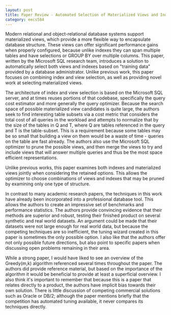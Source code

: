 ```yaml
---
layout: post
title: Paper Review - Automated Selection of Materialized Views and Indexes for SQL Databases 
category: eecs584
---
```

Modern relational and object-relational database systems support materialized views, which provide a more flexible way to encapsulate database structure. These views can offer significant performance gains when properly configured, because unlike indexes they can span multiple tables and have selections or GROUP BY over multiple columns. This paper, written by the Microsoft SQL research team, introduces a solution to automatically select both views and indexes based on "training data" provided by a database administrator. Unlike previous work, this paper focuses on combining index and view selection, as well as providing novel work at selecting materialized views.

The architecture of index and view selection is based on the Microsoft SQL server, and at times reuses portions of that codebase, specifically the query cost estimator and more generally the query optimizer. Because the search space of possible materialized view candidates is quite large, the authors seek to find interesting table subsets via a cost metric that considers the total cost of all queries in the workload and attempts to normalize that by the size of the tables in Q and T, where Q are tables referenced in the query and T is the table-subset. This is a requirement because some tables may be so small that building a view on them would be a waste of time - queries on the table are fast already. The authors also use the Microsoft SQL optimizer to prune the possible views, and then merge the views to try and include views that will answer multiple queries and thus be the most space efficient representations.

Unlike previous works, this paper examines both indexes and materialized views jointly when considering the retained options. This allows the optimizer to choose combinations of views and indexes that may be pruned by examining only one type of structure.

In contrast to many academic research papers, the techniques in this work have already been incorporated into a professional database tool. This allows the authors to create an impressive set of benchmarks and performance statistics. The authors provide convincing evidence that their methods are superior and robust, testing their finished product on several synthetic and real world datasets. An argument could be made that their datasets were not large enough for real world data, but because the competing techniques are so inefficient, the tuning wizard created in this paper is sometimes the only possible option. I also like that the authors offer not only possible future directions, but also point to specific papers when discussing open problems remaining in their area.

While a strong paper, I would have liked to see an overview of the Greedy(m,k) algorithm referenced several times throughout the paper. The authors did provide reference material, but based on the importance of the algorithm it would be beneficial to provide at least a superficial overview. I also think it's important to remember that because this is a paper that relates directly to a product, the authors have implicit bias towards their own solution. There is little discussion of competing commercial solutions such as Oracle or DB/2; although the paper mentions briefly that the competition has automated tuning available, it never compares its techniques directly.
